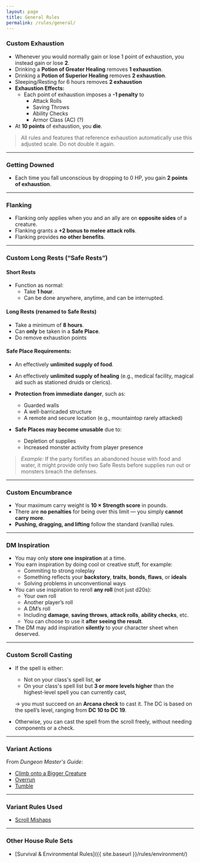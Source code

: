 ```yaml
---
layout: page
title: General Rules
permalink: /rules/general/
---
```


### Custom Exhaustion
- Whenever you would normally gain or lose 1 point of exhaustion, you instead gain or lose **2**.
- Drinking a **Potion of Greater Healing** removes **1 exhaustion**.  
- Drinking a **Potion of Superior Healing** removes **2 exhaustion**.
- Sleeping/Resting for 6 hours removes  **2 exhaustion**
- **Exhaustion Effects:**
    - Each point of exhaustion imposes a **-1 penalty** to
        - Attack Rolls
        - Saving Throws
        - Ability Checks
        - Armor Class (AC) (?)
- At **10 points** of exhaustion, you **die**.
> All rules and features that reference exhaustion automatically use this adjusted scale. Do not double it again.

---

### Getting Downed
- Each time you fall unconscious by dropping to 0 HP, you gain **2 points of exhaustion**.

---

### Flanking
- Flanking only applies when you and an ally are on **opposite sides** of a creature.
- Flanking grants a **+2 bonus to melee attack rolls**.
- Flanking provides **no other benefits**.

---

### Custom Long Rests (“Safe Rests”)

#### Short Rests
- Function as normal:
    - Take **1 hour**.
    - Can be done anywhere, anytime, and can be interrupted.

#### Long Rests (renamed to **Safe Rests**)
- Take a minimum of **8 hours**.
- Can **only** be taken in a **Safe Place**.
- Do remove exhaustion points

#### Safe Place Requirements:
- An effectively **unlimited supply of food**.
- An effectively **unlimited supply of healing** (e.g., medical facility, magical aid such as stationed druids or clerics).
- **Protection from immediate danger**, such as:
    - Guarded walls
    - A well-barricaded structure
    - A remote and secure location (e.g., mountaintop rarely attacked)

- **Safe Places may become unusable** due to:
    - Depletion of supplies
    - Increased monster activity from player presence

> *Example:* If the party fortifies an abandoned house with food and water, it might provide only two Safe Rests before supplies run out or monsters breach the defenses.

---

### Custom Encumbrance
- Your maximum carry weight is **10 × Strength score** in pounds.
- There are **no penalties** for being over this limit — you simply **cannot carry more**.
- **Pushing, dragging, and lifting** follow the standard (vanilla) rules.

---

### DM Inspiration
- You may only **store one inspiration** at a time.
- You earn inspiration by doing cool or creative stuff, for example:
    - Commiting to strong roleplay
    - Something  reflects your **backstory**, **traits**, **bonds**, **flaws**, or **ideals**
    - Solving problems in unconventional ways
- You can use inspiration to reroll **any roll** (not just d20s):
    - Your own roll
    - Another player’s roll
    - A DM’s roll
    - Including **damage**, **saving throws**, **attack rolls**, **ability checks**, etc.
    - You can choose to use it **after seeing the result**.
- The DM may add inspiration **silently** to your character sheet when deserved.

---

### Custom Scroll Casting
- If the spell is either:
  - Not on your class's spell list, **or**
  - On your class's spell list but **3 or more levels higher** than the highest-level spell you can currently cast,

  → you must succeed on an **Arcana check** to cast it. The DC is based on the spell’s level, ranging from **DC 10 to DC 19**.

- Otherwise, you can cast the spell from the scroll freely, without needing components or a check.
  
---

### Variant Actions
From *Dungeon Master's Guide*:
- [Climb onto a Bigger Creature](https://2014.5e.tools/variantrules.html#action%20options_dmg)
- [Overrun](https://2014.5e.tools/variantrules.html#action%20options_dmg)
- [Tumble](https://2014.5e.tools/variantrules.html#action%20options_dmg)

---

### Variant Rules Used
- [Scroll Mishaps](https://2014.5e.tools/variantrules.html#scroll%20mishaps_dmg)

--- 

### Other House Rule Sets
- [Survival & Environmental Rules]({{ site.baseurl }}/rules/environment/)

